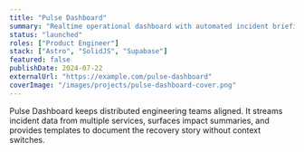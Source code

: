 ```yaml
---
title: "Pulse Dashboard"
summary: "Realtime operational dashboard with automated incident briefings, alert subscriptions, and post-mortem templates."
status: "launched"
roles: ["Product Engineer"]
stack: ["Astro", "SolidJS", "Supabase"]
featured: false
publishDate: 2024-07-22
externalUrl: "https://example.com/pulse-dashboard"
coverImage: "/images/projects/pulse-dashboard-cover.png"
---
```


Pulse Dashboard keeps distributed engineering teams aligned. It streams incident data from multiple services, surfaces impact summaries, and provides templates to document the recovery story without context switches.
